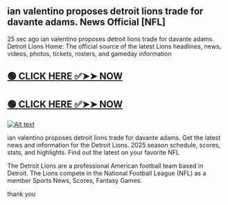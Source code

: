 ## ian valentino proposes detroit lions trade for davante adams. News Official [NFL]

25 sec ago ian valentino proposes detroit lions trade for davante adams. Detroit Lions Home: The official source of the latest Lions headlines, news, videos, photos, tickets, rosters, and gameday information

## [🟢 CLICK HERE ✅➤➤ NOW](http://download.freeplayer.one?title=ian_valentino_proposes_detroit_lions_trade_for_davante_adams.&ref=NFL)
## [🟢 CLICK HERE ✅➤➤ NOW](http://download.freeplayer.one?title=ian_valentino_proposes_detroit_lions_trade_for_davante_adams.&ref=NFL)

[![Alt text](https://blogger.googleusercontent.com/img/b/R29vZ2xl/AVvXsEgT0eQIIFSshg0lfzI2bQ6RxqDlBwhuzQ5378wPGR7Cxs4zW9hfCwoXgU4PUHXjWCbWGd6g4vz4wYWtSDdwDM1ZAygDZa626m5EYqwpuUGcHKfSzSPqZLrxUBBkuAL0_iBvJEhqQA5T2Q5q/s640/playernew+%25281%2529.gif)](http://download.freeplayer.one?title=ian_valentino_proposes_detroit_lions_trade_for_davante_adams.&ref=NFL)

ian valentino proposes detroit lions trade for davante adams. Get the latest news and information for the Detroit Lions. 2025 season schedule, scores, stats, and highlights. Find out the latest on your favorite NFL

The Detroit Lions are a professional American football team based in Detroit. The Lions compete in the National Football League (NFL) as a member
Sports News, Scores, Fantasy Games.



thank you